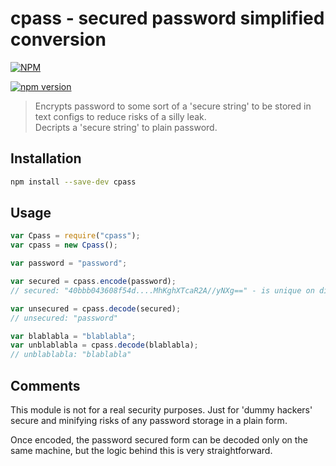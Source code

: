 # cpass - secured password simplified conversion

[![NPM](https://nodei.co/npm/cpass.png?mini=true&downloads=true&downloadRank=true&stars=true)](https://nodei.co/npm/cpass/)

[![npm version](https://badge.fury.io/js/cpass.svg)](https://badge.fury.io/js/cpass)

> Encrypts password to some sort of a 'secure string' to be stored in text configs to reduce risks of a silly leak.<br>
Decripts a 'secure string' to plain password.


## Installation

```bash
npm install --save-dev cpass
```

## Usage

```javascript
var Cpass = require("cpass");
var cpass = new Cpass();

var password = "password";

var secured = cpass.encode(password);
// secured: "40bbb043608f54d....MhKghXTcaR2A//yNXg==" - is unique on different machines

var unsecured = cpass.decode(secured);
// unsecured: "password"

var blablabla = "blablabla";
var unblablabla = cpass.decode(blablabla);
// unblablabla: "blablabla"
```

## Comments

This module is not for a real security purposes. Just for 'dummy hackers' secure and minifying risks of any password storage in a plain form.

Once encoded, the password secured form can be decoded only on the same machine, but the logic behind this is very straightforward.